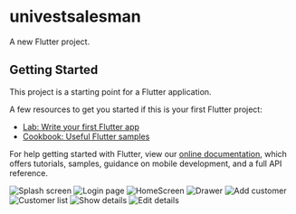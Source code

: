 # univestsalesman

A new Flutter project.

## Getting Started

This project is a starting point for a Flutter application.

A few resources to get you started if this is your first Flutter project:

- [Lab: Write your first Flutter app](https://flutter.dev/docs/get-started/codelab)
- [Cookbook: Useful Flutter samples](https://flutter.dev/docs/cookbook)

For help getting started with Flutter, view our
[online documentation](https://flutter.dev/docs), which offers tutorials,
samples, guidance on mobile development, and a full API reference.

![Splash screen](https://user-images.githubusercontent.com/54772074/91999097-a38cb000-ed59-11ea-8c58-001eb398689c.jpg)
![Login page](https://user-images.githubusercontent.com/54772074/91999127-abe4eb00-ed59-11ea-9bf9-60a45013181a.jpg)
![HomeScreen](https://user-images.githubusercontent.com/54772074/91999172-b606e980-ed59-11ea-82ae-28a13f37f2bf.jpg)
![Drawer](https://user-images.githubusercontent.com/54772074/91999179-bacb9d80-ed59-11ea-93ba-27c7cad2bddc.jpg)
![Add customer](https://user-images.githubusercontent.com/54772074/91999212-c4ed9c00-ed59-11ea-8a3c-4ab98a190021.jpg)
![Customer list](https://user-images.githubusercontent.com/54772074/91999244-cd45d700-ed59-11ea-8ed8-3e583638ae54.jpg)
![Show details](https://user-images.githubusercontent.com/54772074/91999260-d33bb800-ed59-11ea-9d9f-dc4a8274e676.jpg)
![Edit details](https://user-images.githubusercontent.com/54772074/91999305-ddf64d00-ed59-11ea-9aaa-844aed931e19.jpg)

